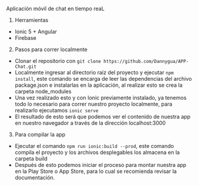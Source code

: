 Aplicación móvil de chat en tiempo reaL

1. Herramientas
- Ionic 5 + Angular 
- Firebase 

2. Pasos para correr localmente 
- Clonar el repositorio con `git clone https://github.com/Dannygua/APP-Chat.git`
- Localmente ingresar al directorio raíz del proyecto y ejecutar `npm install`, este comando se encarga de leer las dependencias del archivo package.json e instalarlas en la aplicación, al realizar esto se crea la carpeta node_modules
- Una vez realizado esto y con Ionic previamente instalado, ya tenemos todo lo necesario para correr nuestro proyecto localmente, para realizarlo ejecutamos `ionic serve` 
- El resultado de esto será que podemos ver el contenido de nuestra app en nuestro navegador a través de la dirección localhost:3000 

3. Para compilar la app 
- Ejecutar el comando `npm run ionic:build --prod`, este comando compila el proyecto y los archivos desplegables los almacena en la carpeta build 
- Después de esto podemos iniciar el proceso para montar nuestra app en la Play Store o App Store, para lo cual se recomienda revisar la documentación. 


